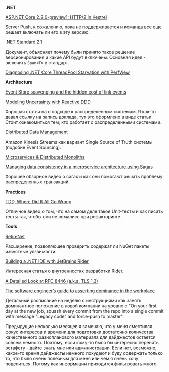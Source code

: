 **.NET**

[ASP.NET Core 2.2.0-preview1: HTTP/2 in Kestrel](https://blogs.msdn.microsoft.com/webdev/2018/08/22/asp-net-core-2-2-0-preview1-http-2-in-kestrel/)

Server Push, к сожалению, пока не поддерживается и команда все еще решает включать ли его в эту версию.

[.NET Standard 2.1](https://github.com/dotnet/standard/blob/master/docs/planning/netstandard-2.1/README.md)

Документ, объясняет почему были принято такое решение версионирования и какие API будут включены. Основная идея - включить `Span<T>` в стандарт.

[Diagnosing .NET Core ThreadPool Starvation with PerfView](https://blogs.msdn.microsoft.com/vancem/2018/10/16/diagnosing-net-core-threadpool-starvation-with-perfview-why-my-service-is-not-saturating-all-cores-or-seems-to-stall/)

**Architecture**

[Event Store scavenging and the hidden cost of link events](https://www.jefclaes.be/2018/08/ges-scavenging-and-hidden-cost-of-link.html)

[Modeling Uncertainty with Reactive DDD](https://www.infoq.com/articles/modeling-uncertainty-reactive-ddd)

Хорошая статья на о подходе к распределенным системам. Я как-то давал ссылку на запись доклада, тут это оформлено в виде статьи. Стоит ознакомиться тем, кто работает с распределенными системами.

[Distributed Data Management](https://docs.aws.amazon.com/aws-technical-content/latest/microservices-on-aws/distributed-data-management.html)

Amazon Kinesis Streams как вариант Single Source of Truth системы (подобие Event Sourcing).

[Microservices & Distributed Monoliths](https://www.youtube.com/watch?v=aE-p0cfwTVU)

[Managing data consistency in a microservice architecture using Sagas](https://www.youtube.com/watch?v=7dy5WPSv2DQ)

Хорошее обзорное видео о сагах и как они помогают решать проблему распределенных транзакций.

**Practices**

[TDD, Where Did It All Go Wrong](https://www.youtube.com/watch?v=EZ05e7EMOLM)

Отличное видео о том, что на самом деле такое Unit-тесты и как писать тесты так, чтобы они не ломались при рефакторинге.

**Tools**

[RetireNet](https://github.com/RetireNet/dotnet-retire)

Расширение, позволяющее проверить содержат ли NuGet пакеты известные уязвимости.

[Building a .NET IDE with JetBrains Rider](https://www.codemag.com/Article/1811091/Building-a-.NET-IDE-with-JetBrains-Rider)

Интересная статья о внутренностях разработки Rider.

[A Detailed Look at RFC 8446 (a.k.a. TLS 1.3)](https://blog.cloudflare.com/rfc-8446-aka-tls-1-3/)

[The software engineer’s guide to asserting dominance in the workplace](https://medium.com/feature-creep/the-software-engineer-s-guide-to-asserting-office-dominance-ddea7b598df7)

Детальный расписание на неделю с инструкциями как занять доминантное положение в новой компании на уровне с "On your first day at the new job, squash every commit from the repo into a single commit with message "Legacy code" and force-push to master".


Предыдущие несколько месяцев я замечаю, что у меня сместился фокус интересов и времени для подготовки достаточно количества качественного разнопланового материала для дайджестов остается совсем немного. Поэтому, если кому-то было бы интересно перенять эстафету - дайте знать мне или администрации. Если нет, возможно, какое-то время дайджесты немного похудеют и буду содержать только то, что было очень полезным для меня или чем я очень хочу поделиться. Потому как информации приходится фильтровать много.
